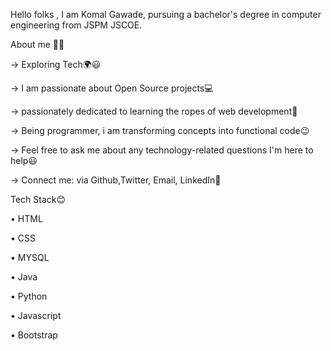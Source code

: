 Hello folks , I am Komal Gawade, pursuing a bachelor's degree in computer engineering from JSPM JSCOE.


About me 👩‍💻


→ Exploring Tech🌍😃


→ I am passionate about Open Source projects💻


→ passionately dedicated to learning the ropes of web development🌱


→ Being programmer, i am transforming concepts into functional code😉


→ Feel free to ask me about any technology-related questions I'm here to help😃


→ Connect me: via Github,Twitter, Email, LinkedIn🤗






 
 Tech Stack😊

 
 • HTML


 • CSS


 • MYSQL


 • Java


 • Python


 • Javascript


 • Bootstrap



 

 

        
            






